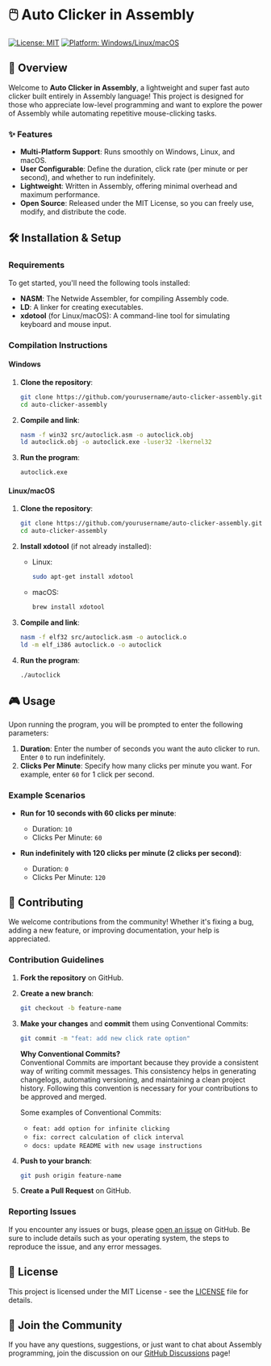 # 🖱️ Auto Clicker in Assembly

[![License: MIT](https://img.shields.io/badge/License-MIT-blue.svg)](LICENSE)
[![Platform: Windows/Linux/macOS](https://img.shields.io/badge/Platform-Windows%2FLinux%2FmacOS-lightgrey.svg)](#)

## 🚀 Overview

Welcome to **Auto Clicker in Assembly**, a lightweight and super fast auto clicker built entirely in Assembly language! This project is designed for those who appreciate low-level programming and want to explore the power of Assembly while automating repetitive mouse-clicking tasks.

### ✨ Features

- **Multi-Platform Support**: Runs smoothly on Windows, Linux, and macOS.
- **User Configurable**: Define the duration, click rate (per minute or per second), and whether to run indefinitely.
- **Lightweight**: Written in Assembly, offering minimal overhead and maximum performance.
- **Open Source**: Released under the MIT License, so you can freely use, modify, and distribute the code.

## 🛠️ Installation & Setup

### Requirements

To get started, you'll need the following tools installed:

- **NASM**: The Netwide Assembler, for compiling Assembly code.
- **LD**: A linker for creating executables.
- **xdotool** (for Linux/macOS): A command-line tool for simulating keyboard and mouse input.

### Compilation Instructions

#### Windows

1. **Clone the repository**:
    ```bash
    git clone https://github.com/yourusername/auto-clicker-assembly.git
    cd auto-clicker-assembly
    ```

2. **Compile and link**:
    ```bash
    nasm -f win32 src/autoclick.asm -o autoclick.obj
    ld autoclick.obj -o autoclick.exe -luser32 -lkernel32
    ```

3. **Run the program**:
    ```bash
    autoclick.exe
    ```

#### Linux/macOS

1. **Clone the repository**:
    ```bash
    git clone https://github.com/yourusername/auto-clicker-assembly.git
    cd auto-clicker-assembly
    ```

2. **Install xdotool** (if not already installed):
    - Linux:
        ```bash
        sudo apt-get install xdotool
        ```
    - macOS:
        ```bash
        brew install xdotool
        ```

3. **Compile and link**:
    ```bash
    nasm -f elf32 src/autoclick.asm -o autoclick.o
    ld -m elf_i386 autoclick.o -o autoclick
    ```

4. **Run the program**:
    ```bash
    ./autoclick
    ```

## 🎮 Usage

Upon running the program, you will be prompted to enter the following parameters:

1. **Duration**: Enter the number of seconds you want the auto clicker to run. Enter `0` to run indefinitely.
2. **Clicks Per Minute**: Specify how many clicks per minute you want. For example, enter `60` for 1 click per second.

### Example Scenarios

- **Run for 10 seconds with 60 clicks per minute**:
    - Duration: `10`
    - Clicks Per Minute: `60`

- **Run indefinitely with 120 clicks per minute (2 clicks per second)**:
    - Duration: `0`
    - Clicks Per Minute: `120`

## 🧩 Contributing

We welcome contributions from the community! Whether it's fixing a bug, adding a new feature, or improving documentation, your help is appreciated.

### Contribution Guidelines

1. **Fork the repository** on GitHub.
2. **Create a new branch**:
    ```bash
    git checkout -b feature-name
    ```
3. **Make your changes** and **commit** them using Conventional Commits:
    ```bash
    git commit -m "feat: add new click rate option"
    ```
    **Why Conventional Commits?**  
    Conventional Commits are important because they provide a consistent way of writing commit messages. This consistency helps in generating changelogs, automating versioning, and maintaining a clean project history. Following this convention is necessary for your contributions to be approved and merged.

    Some examples of Conventional Commits:
    - `feat: add option for infinite clicking`
    - `fix: correct calculation of click interval`
    - `docs: update README with new usage instructions`
4. **Push to your branch**:
    ```bash
    git push origin feature-name
    ```
5. **Create a Pull Request** on GitHub.

### Reporting Issues

If you encounter any issues or bugs, please [open an issue](https://github.com/yourusername/auto-clicker-assembly/issues) on GitHub. Be sure to include details such as your operating system, the steps to reproduce the issue, and any error messages.

## 📄 License

This project is licensed under the MIT License - see the [LICENSE](LICENSE) file for details.

## 💬 Join the Community

If you have any questions, suggestions, or just want to chat about Assembly programming, join the discussion on our [GitHub Discussions](https://github.com/yourusername/auto-clicker-assembly/discussions) page!